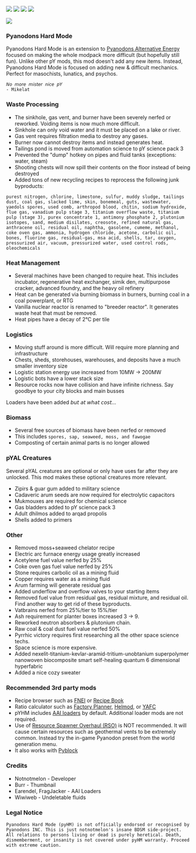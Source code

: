 [![](https://img.shields.io/badge/dynamic/json?color=orange&label=Factorio&query=downloads_count&suffix=%20downloads&url=https%3A%2F%2Fmods.factorio.com%2Fapi%2Fmods%2Fpyhardmode&style=for-the-badge)](https://mods.factorio.com/mod/pyhardmode) [![](https://img.shields.io/badge/Discord-Community-blue?style=for-the-badge)](https://discord.gg/SBHM3h5Utj) [![](https://img.shields.io/github/issues/notnotmelon/pyhardmode?label=Bug%20Reports&style=for-the-badge)](https://github.com/notnotmelon/pyhardmode/issues) [![](https://img.shields.io/github/issues-pr/notnotmelon/pyhardmode?label=Pull%20Requests&style=for-the-badge)](https://github.com/notnotmelon/pyhardmode/pulls)

![](https://raw.githubusercontent.com/notnotmelon/pyhardmode/fee69e05cfd8fea0464ae2189dfb286537c26cc3/banner.png)

### Pyanodons Hard Mode

Pyanodons Hard Mode is an extension to [Pyanodons Alternative Energy](https://mods.factorio.com/mod/pyalternativeenergy) focused on making the whole modpack more difficult (but hopefully still fun). Unlike other pY mods, this mod doesn't add any new items. Instead, Pyanodons Hard Mode is focused on adding new & difficult mechanics. Perfect for masochists, lunatics, and psychos.

    𝘕𝘰 𝘮𝘰𝘳𝘦 𝘮𝘪𝘴𝘵𝘦𝘳 𝘯𝘪𝘤𝘦 𝘱𝘠
    - Mikelat

### Waste Processing

- The sinkhole, gas vent, and burner have been severely nerfed or reworked. Voiding items is now much more difficult.
- Sinkhole can only void water and it must be placed on a lake or river.
- Gas vent requires filtration media to destroy any gases.
- Burner now cannot destroy items and instead generates heat.
- Tailings pond is moved from automation science to pY science pack 3
- Prevented the "dump" hotkey on pipes and fluid tanks (exceptions: water, steam)
- Shooting chests will now spill their contents on the floor instead of being destroyed
- Added tons of new recycling recipes to reprocess the following junk byproducts:

```purest nitrogen, chlorine, limestone, sulfur, muddy sludge, tailings dust, coal gas, slacked lime, skin, bonemeal, guts, wastewater, yaedols spores, used comb, arthropod blood, chitin, sodium hydroxide, flue gas, vanadium pulp stage 3, titanium overflow waste, titanium pulp (stage 3), purex concentrate 1, antimony phosphate 2, plutonium isotopes, sand, medium disilates, creosote, refined natural gas, anthracene oil, residual oil, naphtha, gasolene, cumeme, methanol, coke oven gas, ammonia, hydrogen chloride, acetone, carbolic oil, bones, fluorine gas, residual-gas, msa acid, shells, tar, oxygen, pressurized air, vacuum, pressurized water, used control rods, oleochemicals```

### Heat Management

- Several machines have been changed to require heat. This includes incubator, regenerative heat exchanger, simik den, multipurpose cracker, advanced foundry, and the heavy oil refinery
- Heat can be generated via burning biomass in burners, burning coal in a coal powerplant, or RTG
- Vanilla nuclear reactor is renamed to "breeder reactor". It generates waste heat that must be removed.
- Heat pipes have a decay of 2°C per tile

### Logistics

- Moving stuff around is more difficult. Will require more planning and infrastructure
- Chests, sheds, storehouses, warehouses, and deposits have a much smaller inventory size
- Logistic station energy use increased from 10MW -> 200MW
- Logistic bots have a lower stack size
- Resource rocks now have collision and have infinite richness. Say goodbye to your city blocks and main busses

Loaders have been added 𝘣𝘶𝘵 𝘢𝘵 𝘸𝘩𝘢𝘵 𝘤𝘰𝘴𝘵...

### Biomass

- Several free sources of biomass have been nerfed or removed
- This includes `spores, sap, seaweed, moss, and fawogae`
- Composting of certain animal parts is no longer allowed

### pYAL Creatures

Several pYAL creatures are optional or only have uses far after they are unlocked. This mod makes these optional creatures more relevant.

- Zipirs & guar gum added to military science
- Cadaveric arum seeds are now required for electrolytic capacitors
- Mukmouxes are required for chemical science
- Gas bladders added to pY science pack 3
- Adult dhilmos added to arqad propolis
- Shells added to primers

### Other

- Removed moss+seaweed chelator recipe
- Electric arc furnace energy usage greatly increased
- Acetylene fuel value nerfed by 25%
- Coke oven gas fuel value nerfed by 25%
- Stone requires carbolic oil as a mining fluid
- Copper requires water as a mining fluid
- Arum farming will generate residual gas
- Added underflow and overflow valves to your starting items
- Removed fuel value from residual gas, residual mixture, and residual oil. Find another way to get rid of these byproducts.
- Vatbrains nerfed from 25%/tier to 15%/tier
- Ash requirement for planter boxes increased 3 -> 9.
- Reworked neutron absorbers & plutonium chain.
- Raw coal & coal dust fuel value nerfed 50%
- Pyrrhic victory requires first researching all the other space science techs.
- Space science is more expensive.
- Added nexelit-titanium-kevlar-aramid-tritium-unobtanium superpolymer nanowoven biocomposite smart self-healing quantum 6 dimensional hyperfabric
- Added a nice cozy sweater

### Recommended 3rd party mods
- Recipe browser such as [FNEI](https://mods.factorio.com/mod/FNEI) or [Recipe Book](https://mods.factorio.com/mod/RecipeBook)
- Ratio calculator such as [Factory Planner](https://mods.factorio.com/mod/factoryplanner), [Helmod](https://mods.factorio.com/mod/helmod), or [YAFC](https://github.com/ShadowTheAge/yafc)
- pYHM includes [AAI loaders](https://mods.factorio.com/mod/aai-loaders) by default. Additional loader mods are not required.
- Use of [Resource Spawner Overhaul (RSO)](https://mods.factorio.com/mod/rso-mod) is NOT recommended.
It will cause certain resources such as geothermal vents to be extremely common.
Instead try the in-game Pyanodon preset from the world generation menu.
- It also works with [Pyblock](https://mods.factorio.com/mod/PyBlock)

### Credits

- Notnotmelon - Developer
- Burr - Thumbnail
- Earendel, FragJacker - AAI Loaders
- Wiwiweb - Undeletable fluids

### Legal Notice

```Pyanodons Hard Mode (pyHM) is not officially endorsed or recognised by Pyanodons INC. This is just notnotmelon's insane BDSM side-project. All relations to persons living or dead is purely heretical. Death, dismemberment, or insanity is not covered under pyHM warranty. Proceed with extreme caution.```